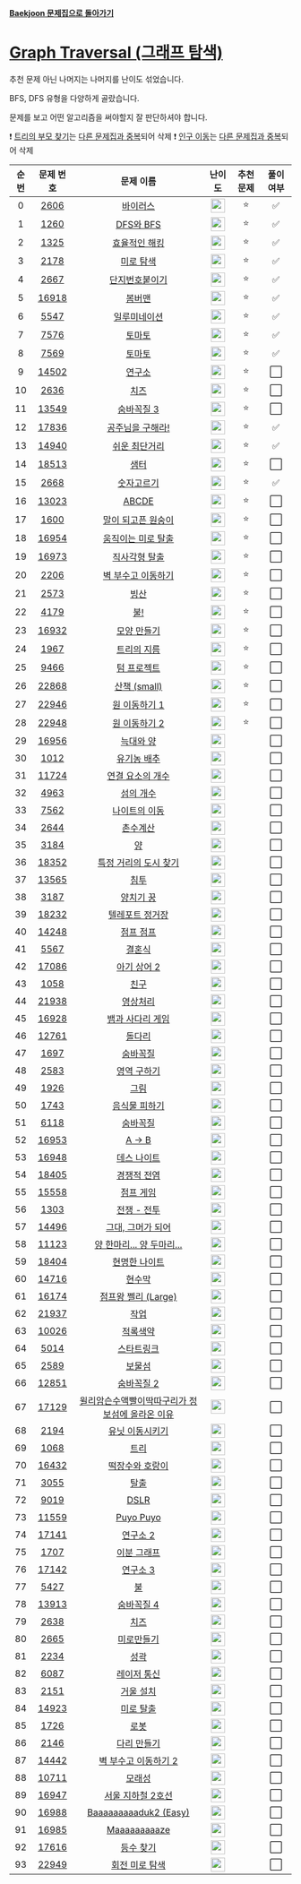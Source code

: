 **[Baekjoon 문제집으로 돌아가기](../readme.md)**

# [Graph Traversal (그래프 탐색)](https://www.acmicpc.net/workbook/view/6853)

추천 문제 아닌 나머지는 나머지를 난이도 섞었습니다.

BFS, DFS 유형을 다양하게 골랐습니다.

문제를 보고 어떤 알고리즘을 써야할지 잘 판단하셔야 합니다.

❗ [트리의 부모 찾기](https://www.acmicpc.net/problem/11725)는 [다른 문제집과 중복](../트리/트리의_부모_찾기.md)되어 삭제
❗ [인구 이동](https://www.acmicpc.net/problem/16234)는 [다른 문제집과 중복](../시뮬레이션/인구_이동.md)되어 삭제

| 순번 |                   문제 번호                    |                                               문제 이름                                               |                                난이도                                 | 추천 문제 | 풀이 여부 |
| :--: | :--------------------------------------------: | :---------------------------------------------------------------------------------------------------: | :-------------------------------------------------------------------: | :-------: | :-------: |
|  0   |  [2606](https://www.acmicpc.net/problem/2606)  |                                        [바이러스](바이러스.md)                                        | <img height="25px" src="https://static.solved.ac/tier_small/8.svg"/>  |    ⭐     |    ✅     |
|  1   |  [1260](https://www.acmicpc.net/problem/1260)  |                                       [DFS와 BFS](DFS와_BFS.md)                                       | <img height="25px" src="https://static.solved.ac/tier_small/9.svg"/>  |    ⭐     |    ✅     |
|  2   |  [1325](https://www.acmicpc.net/problem/1325)  |                                   [효율적인 해킹](효율적인_해킹.md)                                   | <img height="25px" src="https://static.solved.ac/tier_small/10.svg"/> |    ⭐     |    ✅     |
|  3   |  [2178](https://www.acmicpc.net/problem/2178)  |                                       [미로 탐색](미로_탐색.md)                                       | <img height="25px" src="https://static.solved.ac/tier_small/10.svg"/> |    ⭐     |    ✅     |
|  4   |  [2667](https://www.acmicpc.net/problem/2667)  |                                  [단지번호붙이기](단지번호붙이기.md)                                  | <img height="25px" src="https://static.solved.ac/tier_small/10.svg"/> |    ⭐     |    ✅     |
|  5   | [16918](https://www.acmicpc.net/problem/16918) |                                          [봄버맨](봄버맨.md)                                          | <img height="25px" src="https://static.solved.ac/tier_small/10.svg"/> |    ⭐     |    ✅     |
|  6   |  [5547](https://www.acmicpc.net/problem/5547)  |                                    [일루미네이션](일루미네이션.md)                                    | <img height="25px" src="https://static.solved.ac/tier_small/10.svg"/> |    ⭐     |    ✅     |
|  7   |  [7576](https://www.acmicpc.net/problem/7576)  |                                         [토마토](토마토1.md)                                          | <img height="25px" src="https://static.solved.ac/tier_small/11.svg"/> |    ⭐     |    ✅     |
|  8   |  [7569](https://www.acmicpc.net/problem/7569)  |                                         [토마토](토마토2.md)                                          | <img height="25px" src="https://static.solved.ac/tier_small/11.svg"/> |    ⭐     |    ✅     |
|  9   | [14502](https://www.acmicpc.net/problem/14502) |                                          [연구소](연구소.md)                                          | <img height="25px" src="https://static.solved.ac/tier_small/11.svg"/> |    ⭐     |    ⬜️    |
|  10  |  [2636](https://www.acmicpc.net/problem/2636)  |                                            [치즈](치즈.md)                                            | <img height="25px" src="https://static.solved.ac/tier_small/11.svg"/> |    ⭐     |    ⬜️    |
|  11  | [13549](https://www.acmicpc.net/problem/13549) |                                      [숨바꼭질 3](숨바꼭질_3.md)                                      | <img height="25px" src="https://static.solved.ac/tier_small/11.svg"/> |    ⭐     |    ⬜️    |
|  12  | [17836](https://www.acmicpc.net/problem/17836) |                                [공주님을 구해라!](공주님을_구해라!.md)                                | <img height="25px" src="https://static.solved.ac/tier_small/11.svg"/> |    ⭐     |    ✅     |
|  13  | [14940](https://www.acmicpc.net/problem/14940) |                                   [쉬운 최단거리](쉬운_최단거리.md)                                   | <img height="25px" src="https://static.solved.ac/tier_small/11.svg"/> |    ⭐     |    ✅     |
|  14  | [18513](https://www.acmicpc.net/problem/18513) |                                            [샘터](샘터.md)                                            | <img height="25px" src="https://static.solved.ac/tier_small/11.svg"/> |    ⭐     |    ⬜️    |
|  15  |  [2668](https://www.acmicpc.net/problem/2668)  |                                      [숫자고르기](숫자고르기.md)                                      | <img height="25px" src="https://static.solved.ac/tier_small/11.svg"/> |    ⭐     |    ✅     |
|  16  | [13023](https://www.acmicpc.net/problem/13023) |                                           [ABCDE](ABCDE.md)                                           | <img height="25px" src="https://static.solved.ac/tier_small/11.svg"/> |    ⭐     |    ⬜️    |
|  17  |  [1600](https://www.acmicpc.net/problem/1600)  |                              [말이 되고픈 원숭이](말이_되고픈_원숭이.md)                              | <img height="25px" src="https://static.solved.ac/tier_small/12.svg"/> |    ⭐     |    ⬜️    |
|  18  | [16954](https://www.acmicpc.net/problem/16954) |                              [움직이는 미로 탈출](움직이는_미로_탈출.md)                              | <img height="25px" src="https://static.solved.ac/tier_small/12.svg"/> |    ⭐     |    ⬜️    |
|  19  | [16973](https://www.acmicpc.net/problem/16973) |                                   [직사각형 탈출](직사각형_탈출.md)                                   | <img height="25px" src="https://static.solved.ac/tier_small/12.svg"/> |    ⭐     |    ⬜️    |
|  20  |  [2206](https://www.acmicpc.net/problem/2206)  |                              [벽 부수고 이동하기](벽_부수고_이동하기.md)                              | <img height="25px" src="https://static.solved.ac/tier_small/12.svg"/> |    ⭐     |    ⬜️    |
|  21  |  [2573](https://www.acmicpc.net/problem/2573)  |                                            [빙산](빙산.md)                                            | <img height="25px" src="https://static.solved.ac/tier_small/12.svg"/> |    ⭐     |    ⬜️    |
|  22  |  [4179](https://www.acmicpc.net/problem/4179)  |                                             [불!](불!.md)                                             | <img height="25px" src="https://static.solved.ac/tier_small/12.svg"/> |    ⭐     |    ⬜️    |
|  23  | [16932](https://www.acmicpc.net/problem/16932) |                                     [모양 만들기](모양_만들기.md)                                     | <img height="25px" src="https://static.solved.ac/tier_small/12.svg"/> |    ⭐     |    ⬜️    |
|  24  |  [1967](https://www.acmicpc.net/problem/1967)  |                                     [트리의 지름](트리의_지름.md)                                     | <img height="25px" src="https://static.solved.ac/tier_small/12.svg"/> |    ⭐     |    ⬜️    |
|  25  |  [9466](https://www.acmicpc.net/problem/9466)  |                                     [텀 프로젝트](텀_프로젝트.md)                                     | <img height="25px" src="https://static.solved.ac/tier_small/13.svg"/> |    ⭐     |    ⬜️    |
|  26  | [22868](https://www.acmicpc.net/problem/22868) |                                     [산책 (small)](산책_small.md)                                     | <img height="25px" src="https://static.solved.ac/tier_small/13.svg"/> |    ⭐     |    ⬜️    |
|  27  | [22946](https://www.acmicpc.net/problem/22946) |                                   [원 이동하기 1](원_이동하기_1.md)                                   | <img height="25px" src="https://static.solved.ac/tier_small/14.svg"/> |    ⭐     |    ⬜️    |
|  28  | [22948](https://www.acmicpc.net/problem/22948) |                                   [원 이동하기 2](원_이동하기_2.md)                                   | <img height="25px" src="https://static.solved.ac/tier_small/14.svg"/> |    ⭐     |    ⬜️    |
|  29  | [16956](https://www.acmicpc.net/problem/16956) |                                       [늑대와 양](늑대와_양.md)                                       | <img height="25px" src="https://static.solved.ac/tier_small/8.svg"/>  |           |    ⬜️    |
|  30  |  [1012](https://www.acmicpc.net/problem/1012)  |                                     [유기농 배추](유기농_배추.md)                                     | <img height="25px" src="https://static.solved.ac/tier_small/9.svg"/>  |           |    ⬜️    |
|  31  | [11724](https://www.acmicpc.net/problem/11724) |                                [연결 요소의 개수](연결_요소의_개수.md)                                | <img height="25px" src="https://static.solved.ac/tier_small/9.svg"/>  |           |    ⬜️    |
|  32  |  [4963](https://www.acmicpc.net/problem/4963)  |                                       [섬의 개수](섬의_개수.md)                                       | <img height="25px" src="https://static.solved.ac/tier_small/9.svg"/>  |           |    ⬜️    |
|  33  |  [7562](https://www.acmicpc.net/problem/7562)  |                                   [나이트의 이동](나이트의_이동.md)                                   | <img height="25px" src="https://static.solved.ac/tier_small/9.svg"/>  |           |    ⬜️    |
|  34  |  [2644](https://www.acmicpc.net/problem/2644)  |                                        [촌수계산](촌수계산.md)                                        | <img height="25px" src="https://static.solved.ac/tier_small/9.svg"/>  |           |    ⬜️    |
|  35  |  [3184](https://www.acmicpc.net/problem/3184)  |                                              [양](양.md)                                              | <img height="25px" src="https://static.solved.ac/tier_small/9.svg"/>  |           |    ⬜️    |
|  36  | [18352](https://www.acmicpc.net/problem/18352) |                           [특정 거리의 도시 찾기](특정_거리의_도시_찾기.md)                           | <img height="25px" src="https://static.solved.ac/tier_small/9.svg"/>  |           |    ⬜️    |
|  37  | [13565](https://www.acmicpc.net/problem/13565) |                                            [침투](침투.md)                                            | <img height="25px" src="https://static.solved.ac/tier_small/9.svg"/>  |           |    ⬜️    |
|  38  |  [3187](https://www.acmicpc.net/problem/3187)  |                                       [양치기 꿍](양치기_꿍.md)                                       | <img height="25px" src="https://static.solved.ac/tier_small/9.svg"/>  |           |    ⬜️    |
|  39  | [18232](https://www.acmicpc.net/problem/18232) |                                 [텔레포트 정거장](텔레포트_정거장.md)                                 | <img height="25px" src="https://static.solved.ac/tier_small/9.svg"/>  |           |    ⬜️    |
|  40  | [14248](https://www.acmicpc.net/problem/14248) |                                       [점프 점프](점프_점프.md)                                       | <img height="25px" src="https://static.solved.ac/tier_small/9.svg"/>  |           |    ⬜️    |
|  41  |  [5567](https://www.acmicpc.net/problem/5567)  |                                          [결혼식](결혼식.md)                                          | <img height="25px" src="https://static.solved.ac/tier_small/9.svg"/>  |           |    ⬜️    |
|  42  | [17086](https://www.acmicpc.net/problem/17086) |                                     [아기 상어 2](아기_상어_2.md)                                     | <img height="25px" src="https://static.solved.ac/tier_small/9.svg"/>  |           |    ⬜️    |
|  43  |  [1058](https://www.acmicpc.net/problem/1058)  |                                            [친구](친구.md)                                            | <img height="25px" src="https://static.solved.ac/tier_small/9.svg"/>  |           |    ⬜️    |
|  44  | [21938](https://www.acmicpc.net/problem/21938) |                                        [영상처리](영상처리.md)                                        | <img height="25px" src="https://static.solved.ac/tier_small/9.svg"/>  |           |    ⬜️    |
|  45  | [16928](https://www.acmicpc.net/problem/16928) |                                [뱀과 사다리 게임](뱀과_사다리_게임.md)                                | <img height="25px" src="https://static.solved.ac/tier_small/10.svg"/> |           |    ⬜️    |
|  46  | [12761](https://www.acmicpc.net/problem/12761) |                                          [돌다리](돌다리.md)                                          | <img height="25px" src="https://static.solved.ac/tier_small/10.svg"/> |           |    ⬜️    |
|  47  |  [1697](https://www.acmicpc.net/problem/1697)  |                                        [숨바꼭질](숨바꼭질.md)                                        | <img height="25px" src="https://static.solved.ac/tier_small/10.svg"/> |           |    ⬜️    |
|  48  |  [2583](https://www.acmicpc.net/problem/2583)  |                                     [영역 구하기](영역_구하기.md)                                     | <img height="25px" src="https://static.solved.ac/tier_small/10.svg"/> |           |    ⬜️    |
|  49  |  [1926](https://www.acmicpc.net/problem/1926)  |                                            [그림](그림.md)                                            | <img height="25px" src="https://static.solved.ac/tier_small/10.svg"/> |           |    ⬜️    |
|  50  |  [1743](https://www.acmicpc.net/problem/1743)  |                                   [음식물 피하기](음식물_피하기.md)                                   | <img height="25px" src="https://static.solved.ac/tier_small/10.svg"/> |           |    ⬜️    |
|  51  |  [6118](https://www.acmicpc.net/problem/6118)  |                                        [숨바꼭질](숨바꼭질.md)                                        | <img height="25px" src="https://static.solved.ac/tier_small/10.svg"/> |           |    ⬜️    |
|  52  | [16953](https://www.acmicpc.net/problem/16953) |                                            [A → B](A→B.md)                                            | <img height="25px" src="https://static.solved.ac/tier_small/10.svg"/> |           |    ⬜️    |
|  53  | [16948](https://www.acmicpc.net/problem/16948) |                                     [데스 나이트](데스_나이트.md)                                     | <img height="25px" src="https://static.solved.ac/tier_small/10.svg"/> |           |    ⬜️    |
|  54  | [18405](https://www.acmicpc.net/problem/18405) |                                     [경쟁적 전염](경쟁적_전염.md)                                     | <img height="25px" src="https://static.solved.ac/tier_small/10.svg"/> |           |    ⬜️    |
|  55  | [15558](https://www.acmicpc.net/problem/15558) |                                       [점프 게임](점프_게임.md)                                       | <img height="25px" src="https://static.solved.ac/tier_small/10.svg"/> |           |    ⬜️    |
|  56  |  [1303](https://www.acmicpc.net/problem/1303)  |                                      [전쟁 - 전투](전쟁_전투.md)                                      | <img height="25px" src="https://static.solved.ac/tier_small/10.svg"/> |           |    ⬜️    |
|  57  | [14496](https://www.acmicpc.net/problem/14496) |                               [그대, 그머가 되어](그대_그머가_되어.md)                                | <img height="25px" src="https://static.solved.ac/tier_small/10.svg"/> |           |    ⬜️    |
|  58  | [11123](https://www.acmicpc.net/problem/11123) |                          [양 한마리... 양 두마리...](양_한마리_양_두마리.md)                          | <img height="25px" src="https://static.solved.ac/tier_small/10.svg"/> |           |    ⬜️    |
|  59  | [18404](https://www.acmicpc.net/problem/18404) |                                   [현명한 나이트](현명한_나이트.md)                                   | <img height="25px" src="https://static.solved.ac/tier_small/10.svg"/> |           |    ⬜️    |
|  60  | [14716](https://www.acmicpc.net/problem/14716) |                                          [현수막](현수막.md)                                          | <img height="25px" src="https://static.solved.ac/tier_small/10.svg"/> |           |    ⬜️    |
|  61  | [16174](https://www.acmicpc.net/problem/16174) |                              [점프왕 쩰리 (Large)](점프왕_쩰리_Large.md)                              | <img height="25px" src="https://static.solved.ac/tier_small/10.svg"/> |           |    ⬜️    |
|  62  | [21937](https://www.acmicpc.net/problem/21937) |                                            [작업](작업.md)                                            | <img height="25px" src="https://static.solved.ac/tier_small/10.svg"/> |           |    ⬜️    |
|  63  | [10026](https://www.acmicpc.net/problem/10026) |                                        [적록색약](적록색약.md)                                        | <img height="25px" src="https://static.solved.ac/tier_small/11.svg"/> |           |    ⬜️    |
|  64  |  [5014](https://www.acmicpc.net/problem/5014)  |                                      [스타트링크](스타트링크.md)                                      | <img height="25px" src="https://static.solved.ac/tier_small/11.svg"/> |           |    ⬜️    |
|  65  |  [2589](https://www.acmicpc.net/problem/2589)  |                                          [보물섬](보물섬.md)                                          | <img height="25px" src="https://static.solved.ac/tier_small/11.svg"/> |           |    ⬜️    |
|  66  | [12851](https://www.acmicpc.net/problem/12851) |                                      [숨바꼭질 2](숨바꼭질_2.md)                                      | <img height="25px" src="https://static.solved.ac/tier_small/11.svg"/> |           |    ⬜️    |
|  67  | [17129](https://www.acmicpc.net/problem/17129) | [윌리암슨수액빨이딱따구리가 정보섬에 올라온 이유](윌리암슨수액빨이딱따구리가_정보섬에_올라온_이유.md) | <img height="25px" src="https://static.solved.ac/tier_small/11.svg"/> |           |    ⬜️    |
|  68  |  [2194](https://www.acmicpc.net/problem/2194)  |                                 [유닛 이동시키기](유닛_이동시키기.md)                                 | <img height="25px" src="https://static.solved.ac/tier_small/11.svg"/> |           |    ⬜️    |
|  69  |  [1068](https://www.acmicpc.net/problem/1068)  |                                            [트리](트리.md)                                            | <img height="25px" src="https://static.solved.ac/tier_small/11.svg"/> |           |    ⬜️    |
|  70  | [16432](https://www.acmicpc.net/problem/16432) |                                 [떡장수와 호랑이](떡장수와_호랑이.md)                                 | <img height="25px" src="https://static.solved.ac/tier_small/11.svg"/> |           |    ⬜️    |
|  71  |  [3055](https://www.acmicpc.net/problem/3055)  |                                            [탈출](탈출.md)                                            | <img height="25px" src="https://static.solved.ac/tier_small/12.svg"/> |           |    ⬜️    |
|  72  |  [9019](https://www.acmicpc.net/problem/9019)  |                                            [DSLR](DSLR.md)                                            | <img height="25px" src="https://static.solved.ac/tier_small/12.svg"/> |           |    ⬜️    |
|  73  | [11559](https://www.acmicpc.net/problem/11559) |                                       [Puyo Puyo](Puyo_Puyo.md)                                       | <img height="25px" src="https://static.solved.ac/tier_small/12.svg"/> |           |    ⬜️    |
|  74  | [17141](https://www.acmicpc.net/problem/17141) |                                        [연구소 2](연구소_2.md)                                        | <img height="25px" src="https://static.solved.ac/tier_small/12.svg"/> |           |    ⬜️    |
|  75  |  [1707](https://www.acmicpc.net/problem/1707)  |                                     [이분 그래프](이분_그래프.md)                                     | <img height="25px" src="https://static.solved.ac/tier_small/12.svg"/> |           |    ⬜️    |
|  76  | [17142](https://www.acmicpc.net/problem/17142) |                                        [연구소 3](연구소_3.md)                                        | <img height="25px" src="https://static.solved.ac/tier_small/12.svg"/> |           |    ⬜️    |
|  77  |  [5427](https://www.acmicpc.net/problem/5427)  |                                              [불](불.md)                                              | <img height="25px" src="https://static.solved.ac/tier_small/12.svg"/> |           |    ⬜️    |
|  78  | [13913](https://www.acmicpc.net/problem/13913) |                                      [숨바꼭질 4](숨바꼭질_4.md)                                      | <img height="25px" src="https://static.solved.ac/tier_small/12.svg"/> |           |    ⬜️    |
|  79  |  [2638](https://www.acmicpc.net/problem/2638)  |                                            [치즈](치즈.md)                                            | <img height="25px" src="https://static.solved.ac/tier_small/12.svg"/> |           |    ⬜️    |
|  80  |  [2665](https://www.acmicpc.net/problem/2665)  |                                      [미로만들기](미로만들기.md)                                      | <img height="25px" src="https://static.solved.ac/tier_small/12.svg"/> |           |    ⬜️    |
|  81  |  [2234](https://www.acmicpc.net/problem/2234)  |                                            [성곽](성곽.md)                                            | <img height="25px" src="https://static.solved.ac/tier_small/12.svg"/> |           |    ⬜️    |
|  82  |  [6087](https://www.acmicpc.net/problem/6087)  |                                     [레이저 통신](레이저_통신.md)                                     | <img height="25px" src="https://static.solved.ac/tier_small/12.svg"/> |           |    ⬜️    |
|  83  |  [2151](https://www.acmicpc.net/problem/2151)  |                                       [거울 설치](거울_설치.md)                                       | <img height="25px" src="https://static.solved.ac/tier_small/12.svg"/> |           |    ⬜️    |
|  84  | [14923](https://www.acmicpc.net/problem/14923) |                                       [미로 탈출](미로_탈출.md)                                       | <img height="25px" src="https://static.solved.ac/tier_small/12.svg"/> |           |    ⬜️    |
|  85  |  [1726](https://www.acmicpc.net/problem/1726)  |                                            [로봇](로봇.md)                                            | <img height="25px" src="https://static.solved.ac/tier_small/13.svg"/> |           |    ⬜️    |
|  86  |  [2146](https://www.acmicpc.net/problem/2146)  |                                     [다리 만들기](다리_만들기.md)                                     | <img height="25px" src="https://static.solved.ac/tier_small/13.svg"/> |           |    ⬜️    |
|  87  | [14442](https://www.acmicpc.net/problem/14442) |                            [벽 부수고 이동하기 2](벽_부수고_이동하기_2.md)                            | <img height="25px" src="https://static.solved.ac/tier_small/13.svg"/> |           |    ⬜️    |
|  88  | [10711](https://www.acmicpc.net/problem/10711) |                                          [모래성](모래성.md)                                          | <img height="25px" src="https://static.solved.ac/tier_small/13.svg"/> |           |    ⬜️    |
|  89  | [16947](https://www.acmicpc.net/problem/16947) |                               [서울 지하철 2호선](서울_지하철_2호선.md)                               | <img height="25px" src="https://static.solved.ac/tier_small/13.svg"/> |           |    ⬜️    |
|  90  | [16988](https://www.acmicpc.net/problem/16988) |                            [Baaaaaaaaaduk2 (Easy)](Baaaaaaaaaduk2_Easy.md)                            | <img height="25px" src="https://static.solved.ac/tier_small/13.svg"/> |           |    ⬜️    |
|  91  | [16985](https://www.acmicpc.net/problem/16985) |                                    [Maaaaaaaaaze](Maaaaaaaaaze.md)                                    | <img height="25px" src="https://static.solved.ac/tier_small/13.svg"/> |           |    ⬜️    |
|  92  | [17616](https://www.acmicpc.net/problem/17616) |                                       [등수 찾기](등수_찾기.md)                                       | <img height="25px" src="https://static.solved.ac/tier_small/13.svg"/> |           |    ⬜️    |
|  93  | [22949](https://www.acmicpc.net/problem/22949) |                                  [회전 미로 탐색](회전_미로_탐색.md)                                  | <img height="25px" src="https://static.solved.ac/tier_small/15.svg"/> |           |    ⬜️    |
